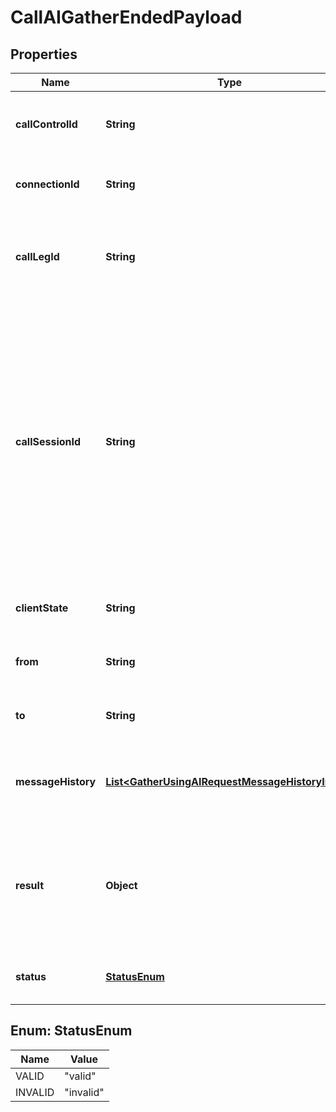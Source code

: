 

# CallAIGatherEndedPayload


## Properties

| Name | Type | Description | Notes |
|------------ | ------------- | ------------- | -------------|
|**callControlId** | **String** | Call ID used to issue commands via Call Control API. |  [optional] |
|**connectionId** | **String** | Telnyx connection ID used in the call. |  [optional] |
|**callLegId** | **String** | ID that is unique to the call and can be used to correlate webhook events. |  [optional] |
|**callSessionId** | **String** | ID that is unique to the call session and can be used to correlate webhook events. Call session is a group of related call legs that logically belong to the same phone call, e.g. an inbound and outbound leg of a transferred call. |  [optional] |
|**clientState** | **String** | State received from a command. |  [optional] |
|**from** | **String** | Number or SIP URI placing the call. |  [optional] |
|**to** | **String** | Destination number or SIP URI of the call. |  [optional] |
|**messageHistory** | [**List&lt;GatherUsingAIRequestMessageHistoryInner&gt;**](GatherUsingAIRequestMessageHistoryInner.md) | The history of the messages exchanged during the AI gather |  [optional] |
|**result** | **Object** | The result of the AI gather, its type depends of the &#x60;parameters&#x60; provided in the command |  [optional] |
|**status** | [**StatusEnum**](#StatusEnum) | Reflects how command ended. |  [optional] |



## Enum: StatusEnum

| Name | Value |
|---- | -----|
| VALID | &quot;valid&quot; |
| INVALID | &quot;invalid&quot; |



